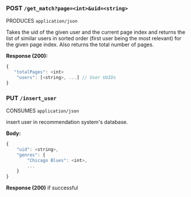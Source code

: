 ### POST `/get_match?page=<int>&uid=<string>`

PRODUCES ``application/json``

Takes the uid of the given user and the current page index and returns the list of similar users in sorted order (first user being the most relevant) for the given page index. Also returns the total number of pages.


**Response (200):**

```javascript
{
   "totalPages": <int>
	"users": [<string>, ...] // User UUIDs
}
```


### PUT `/insert_user`

CONSUMES `application/json` 

insert user in recommendation system's database.

**Body:**

```javascript
{
	"uid": <string>,
	"genres": {
		"Chicago Blues": <int>,
		...
	}
}
```

**Response (200)** if successful
